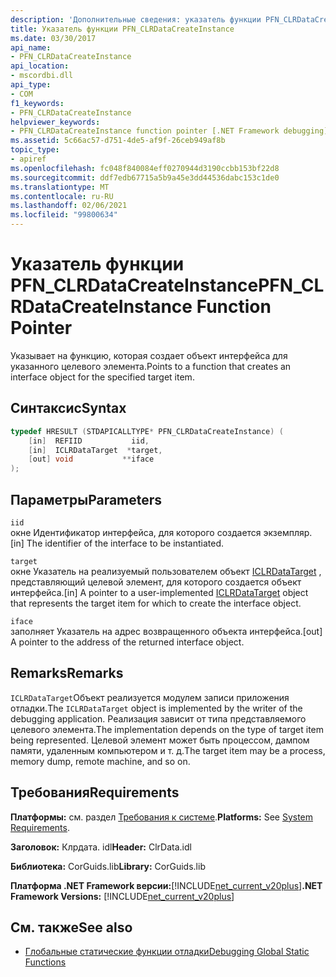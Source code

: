 ```yaml
---
description: 'Дополнительные сведения: указатель функции PFN_CLRDataCreateInstance'
title: Указатель функции PFN_CLRDataCreateInstance
ms.date: 03/30/2017
api_name:
- PFN_CLRDataCreateInstance
api_location:
- mscordbi.dll
api_type:
- COM
f1_keywords:
- PFN_CLRDataCreateInstance
helpviewer_keywords:
- PFN_CLRDataCreateInstance function pointer [.NET Framework debugging]
ms.assetid: 5c66ac57-d751-4de5-af9f-26ceb949af8b
topic_type:
- apiref
ms.openlocfilehash: fc048f840084eff0270944d3190ccbb153bf22d8
ms.sourcegitcommit: ddf7edb67715a5b9a45e3dd44536dabc153c1de0
ms.translationtype: MT
ms.contentlocale: ru-RU
ms.lasthandoff: 02/06/2021
ms.locfileid: "99800634"
---
```

# <a name="pfn_clrdatacreateinstance-function-pointer"></a><span data-ttu-id="1d2d1-103">Указатель функции PFN_CLRDataCreateInstance</span><span class="sxs-lookup"><span data-stu-id="1d2d1-103">PFN_CLRDataCreateInstance Function Pointer</span></span>

<span data-ttu-id="1d2d1-104">Указывает на функцию, которая создает объект интерфейса для указанного целевого элемента.</span><span class="sxs-lookup"><span data-stu-id="1d2d1-104">Points to a function that creates an interface object for the specified target item.</span></span>  
  
## <a name="syntax"></a><span data-ttu-id="1d2d1-105">Синтаксис</span><span class="sxs-lookup"><span data-stu-id="1d2d1-105">Syntax</span></span>  
  
```cpp  
typedef HRESULT (STDAPICALLTYPE* PFN_CLRDataCreateInstance) (  
    [in]  REFIID           iid,  
    [in]  ICLRDataTarget  *target,  
    [out] void           **iface  
);  
```  
  
## <a name="parameters"></a><span data-ttu-id="1d2d1-106">Параметры</span><span class="sxs-lookup"><span data-stu-id="1d2d1-106">Parameters</span></span>  

 `iid`  
 <span data-ttu-id="1d2d1-107">окне Идентификатор интерфейса, для которого создается экземпляр.</span><span class="sxs-lookup"><span data-stu-id="1d2d1-107">[in] The identifier of the interface to be instantiated.</span></span>  
  
 `target`  
 <span data-ttu-id="1d2d1-108">окне Указатель на реализуемый пользователем объект [ICLRDataTarget](iclrdatatarget-interface.md) , представляющий целевой элемент, для которого создается объект интерфейса.</span><span class="sxs-lookup"><span data-stu-id="1d2d1-108">[in] A pointer to a user-implemented [ICLRDataTarget](iclrdatatarget-interface.md) object that represents the target item for which to create the interface object.</span></span>  
  
 `iface`  
 <span data-ttu-id="1d2d1-109">заполняет Указатель на адрес возвращенного объекта интерфейса.</span><span class="sxs-lookup"><span data-stu-id="1d2d1-109">[out] A pointer to the address of the returned interface object.</span></span>  
  
## <a name="remarks"></a><span data-ttu-id="1d2d1-110">Remarks</span><span class="sxs-lookup"><span data-stu-id="1d2d1-110">Remarks</span></span>  

 <span data-ttu-id="1d2d1-111">`ICLRDataTarget`Объект реализуется модулем записи приложения отладки.</span><span class="sxs-lookup"><span data-stu-id="1d2d1-111">The `ICLRDataTarget` object is implemented by the writer of the debugging application.</span></span> <span data-ttu-id="1d2d1-112">Реализация зависит от типа представляемого целевого элемента.</span><span class="sxs-lookup"><span data-stu-id="1d2d1-112">The implementation depends on the type of target item being represented.</span></span> <span data-ttu-id="1d2d1-113">Целевой элемент может быть процессом, дампом памяти, удаленным компьютером и т. д.</span><span class="sxs-lookup"><span data-stu-id="1d2d1-113">The target item may be a process, memory dump, remote machine, and so on.</span></span>  
  
## <a name="requirements"></a><span data-ttu-id="1d2d1-114">Требования</span><span class="sxs-lookup"><span data-stu-id="1d2d1-114">Requirements</span></span>  

 <span data-ttu-id="1d2d1-115">**Платформы:** см. раздел [Требования к системе](../../get-started/system-requirements.md).</span><span class="sxs-lookup"><span data-stu-id="1d2d1-115">**Platforms:** See [System Requirements](../../get-started/system-requirements.md).</span></span>  
  
 <span data-ttu-id="1d2d1-116">**Заголовок:** Клрдата. idl</span><span class="sxs-lookup"><span data-stu-id="1d2d1-116">**Header:** ClrData.idl</span></span>  
  
 <span data-ttu-id="1d2d1-117">**Библиотека:** CorGuids.lib</span><span class="sxs-lookup"><span data-stu-id="1d2d1-117">**Library:** CorGuids.lib</span></span>  
  
 <span data-ttu-id="1d2d1-118">**Платформа .NET Framework версии:**[!INCLUDE[net_current_v20plus](../../../../includes/net-current-v20plus-md.md)]</span><span class="sxs-lookup"><span data-stu-id="1d2d1-118">**.NET Framework Versions:** [!INCLUDE[net_current_v20plus](../../../../includes/net-current-v20plus-md.md)]</span></span>  
  
## <a name="see-also"></a><span data-ttu-id="1d2d1-119">См. также</span><span class="sxs-lookup"><span data-stu-id="1d2d1-119">See also</span></span>

- [<span data-ttu-id="1d2d1-120">Глобальные статические функции отладки</span><span class="sxs-lookup"><span data-stu-id="1d2d1-120">Debugging Global Static Functions</span></span>](debugging-global-static-functions.md)
